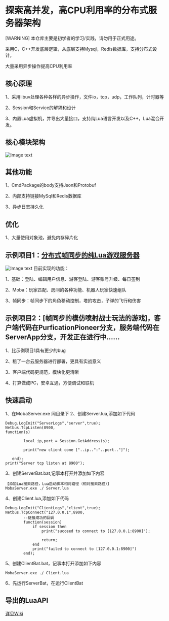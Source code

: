 # 探索高并发，高CPU利用率的分布式服务器架构

[WARNING] 本仓库主要是初学者的学习/实践，请勿用于正式用途。

采用C，C++开发底层逻辑，从底层支持Mysql，Redis数据库，支持分布式设计，

大量采用异步操作提高CPU利用率


## 核心原理
1、采用libuv处理各种各样的异步操作，文件io，tcp，udp，工作队列，计时器等

2、Session和Service的解耦和设计

3、内置Lua虚拟机，并导出大量接口，支持纯Lua语言开发以及C++，Lua混合开发。

## 核心模块架构
![Image text](https://github.com/ZerlenZhang/Moba/blob/master/Images/UML_1.png)

## 其他功能
1、CmdPackage的body支持Json和Protobuf

2、内部支持链接MySql和Redis数据库

3、异步日志持久化

## 优化
1、大量使用对象池，避免内存碎片化
## 示例项目1：[分布式帧同步的纯Lua游戏服务器](https://github.com/ZerlenZhang/distributed-architecture-of-moba-game-server/tree/master/Server/apps/lua_test/scripts)
![Image text](https://github.com/ZerlenZhang/Moba/blob/master/Images/architest.png)
目前实现的功能：

1、基础：登陆、编辑用户信息、游客登陆、游客账号升级、每日签到

2、Moba：玩家匹配、房间的各种功能、机器人玩家快速组队

3、帧同步：帧同步下的角色移动控制，塔的攻击，子弹的飞行和伤害
## 示例项目2：[帧同步的模仿喷射战士玩法的游戏]，客户端代码在PurficationPioneer分支，服务端代码在ServerApp分支，开发正在进行中……
1、比示例项目1具有更少的bug

2、租了一台云服务器进行部署，更具有实战意义

3、客户端代码更规范，模块化更清晰

4、打算做成PC，安卓互通，方便调试和联机
## 快速启动
1、在MobaServer.exe 同目录下
2、创建Server.lua,添加如下代码
~~~
Debug.LogInit("ServerLogs","server",true);
Netbus.TcpListen(8900,
function(s)      
    
        local ip,port = Session.GetAddress(s);
   
        print("new client come ["..ip..":"..port.."]");
 
   end);
print("Server tcp listen at 8900");
~~~
3、创建ServerBat.bat,记事本打开并添加如下内容
~~~
【添加Lua搜索路径，Lua启动脚本相对路径（相对搜索路径）】
MobaServer.exe ./ Server.lua
~~~
4、创建Client.lua,添加如下代码
~~~
Debug.LogInit("ClientLogs","client",true);
Netbus.TcpConnect("127.0.0.1",8900,
		--链接成功的回调
        function(session)
            if session then
                print("succeed to connect to [127.0.0.1:8900]");
                
                return;
            end
            print("failed to connect to [127.0.0.1:8900]")
        end);
~~~
5、创建ClientBat.bat，记事本打开添加如下内容
~~~
MobaServer.exe ./ Client.lua
~~~
6、先运行ServerBat，在运行ClientBat


## 导出的LuaAPI
[详见Wiki](https://github.com/ZerlenZhang/distributed-architecture-of-moba-game-server/wiki/Lua%E6%8E%A5%E5%8F%A3%E6%8C%87%E5%BC%95)

